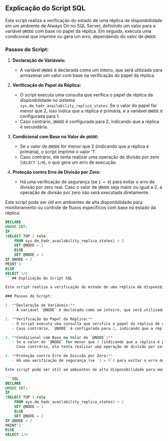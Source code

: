 ## Explicação do Script SQL

Este script realiza a verificação do estado de uma réplica de disponibilidade em um ambiente de Always On no SQL Server, definindo um valor para a variável `@NODE` com base no papel da réplica. Em seguida, executa uma condicional que imprime ou gera um erro, dependendo do valor de `@NODE`.

### Passos do Script:

1. **Declaração de Variáveis:**
   - A variável `@NODE` é declarada como um inteiro, que será utilizada para armazenar um valor com base na verificação do papel da réplica.

2. **Verificação do Papel da Réplica:**
   - O script executa uma consulta que verifica o papel da réplica de disponibilidade no sistema `sys.dm_hadr_availability_replica_states`. Se o valor do papel for menor que 2, isso indica que a réplica é primária, e a variável `@NODE` é configurada para 1.
   - Caso contrário, `@NODE` é configurada para 2, indicando que a réplica é secundária.

3. **Condicional com Base no Valor de `@NODE`:**
   - Se o valor de `@NODE` for menor que 2 (indicando que a réplica é primária), o script imprime o valor '1'.
   - Caso contrário, ele tenta realizar uma operação de divisão por zero (`SELECT 1/0`), o que gera um erro de execução.

4. **Proteção contra Erro de Divisão por Zero:**
   - Há uma verificação de segurança (se `1 = 0`) para evitar o erro de divisão por zero real. Caso o valor de `@NODE` seja maior ou igual a 2, a operação de divisão por zero não será executada diretamente. 

Este script pode ser útil em ambientes de alta disponibilidade para monitoramento ou controle de fluxos específicos com base no estado da réplica.

```SQL
DECLARE 
@NODE INT;
IF 
(SELECT TOP 1 role
    FROM sys.dm_hadr_availability_replica_states) < 2
	SET @NODE = 1
	ELSE
	SET @NODE = 2
IF @NODE < 2
PRINT'1'
ELSE
SELECT 1/0
```## Explicação do Script SQL

Este script realiza a verificação do estado de uma réplica de disponibilidade em um ambiente de Always On no SQL Server, definindo um valor para a variável `@NODE` com base no papel da réplica. Em seguida, executa uma condicional que imprime ou gera um erro, dependendo do valor de `@NODE`.

### Passos do Script:

1. **Declaração de Variáveis:**
   - A variável `@NODE` é declarada como um inteiro, que será utilizada para armazenar um valor com base na verificação do papel da réplica.

2. **Verificação do Papel da Réplica:**
   - O script executa uma consulta que verifica o papel da réplica de disponibilidade no sistema `sys.dm_hadr_availability_replica_states`. Se o valor do papel for menor que 2, isso indica que a réplica é primária, e a variável `@NODE` é configurada para 1.
   - Caso contrário, `@NODE` é configurada para 2, indicando que a réplica é secundária.

3. **Condicional com Base no Valor de `@NODE`:**
   - Se o valor de `@NODE` for menor que 2 (indicando que a réplica é primária), o script imprime o valor '1'.
   - Caso contrário, ele tenta realizar uma operação de divisão por zero (`SELECT 1/0`), o que gera um erro de execução.

4. **Proteção contra Erro de Divisão por Zero:**
   - Há uma verificação de segurança (se `1 = 0`) para evitar o erro de divisão por zero real. Caso o valor de `@NODE` seja maior ou igual a 2, a operação de divisão por zero não será executada diretamente. 

Este script pode ser útil em ambientes de alta disponibilidade para monitoramento ou controle de fluxos específicos com base no estado da réplica.

```SQL
DECLARE 
@NODE INT;
IF 
(SELECT TOP 1 role
    FROM sys.dm_hadr_availability_replica_states) < 2
	SET @NODE = 1
	ELSE
	SET @NODE = 2
IF @NODE < 2
PRINT'1'
ELSE
SELECT 1/0
```
